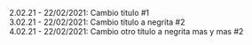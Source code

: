 2.02.21 - 22/02/2021: Cambio titulo #1<br>
3.02.21 - 22/02/2021: Cambio título a negrita #2<br>
4.02.21 - 22/02/2021: Cambio otro título a negrita mas  y mas #2<br>